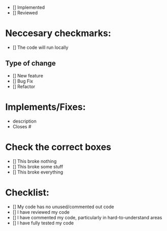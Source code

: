- [] Implemented
- [] Reviewed

# Neccesary checkmarks:
- [] The code will run locally

## Type of change
- [] New feature
- [] Bug Fix
- [] Refactor

# Implements/Fixes:
* description
* Closes #

# Check the correct boxes

- [] This broke nothing
- [] This broke some stuff
- [] This broke everything

# Checklist:

- [] My code has no unused/commented out code
- [] I have reviewed my code
- [] I have commented my code, particularly in hard-to-understand areas
- [] I have fully tested my code